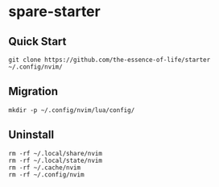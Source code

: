 # spare-starter

## Quick Start

```shell
git clone https://github.com/the-essence-of-life/starter ~/.config/nvim/
```

## Migration

```shell
mkdir -p ~/.config/nvim/lua/config/
```

## Uninstall

```shell
rm -rf ~/.local/share/nvim
rm -rf ~/.local/state/nvim
rm -rf ~/.cache/nvim
rm -rf ~/.config/nvim
```
